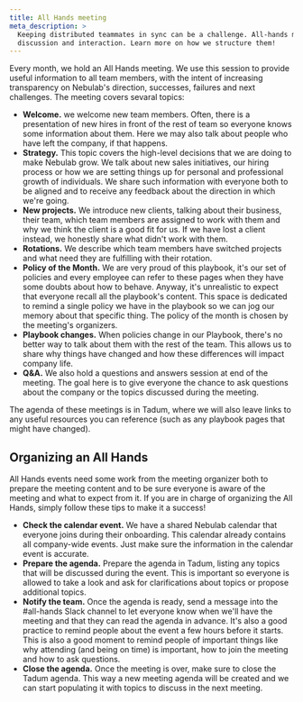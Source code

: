 ```yaml
---
title: All Hands meeting
meta_description: >
  Keeping distributed teammates in sync can be a challenge. All-hands meetings are a place for
  discussion and interaction. Learn more on how we structure them!
---
```


Every month, we hold an All Hands meeting. We use this session to provide useful
information to all team members, with the intent of increasing transparency on Nebulab's
direction, successes, failures and next challenges. The meeting covers sevaral topics:

- **Welcome.** we welcome new team members. Often, there is a presentation of new
  hires in front of the rest of team so everyone knows some information about them.
  Here we may also talk about people who have left the company, if that happens.
- **Strategy.** This topic covers the high-level decisions that we are doing to make
  Nebulab grow. We talk about new sales initiatives, our hiring process or how we
  are setting things up for personal and professional growth of individuals. We share
  such information with everyone both to be aligned and to receive any feedback about
  the direction in which we're going.
- **New projects.** We introduce new clients, talking about their business, their team,
  which team members are assigned to work with them and why we think the client is a good
  fit for us. If we have lost a client instead, we honestly share what didn't work with them.
- **Rotations.** We describe which team members have switched projects and what need they
  are fulfilling with their rotation.
- **Policy of the Month.** We are very proud of this playbook, it's our set of policies and
  every employee can refer to these pages when they have some doubts about how to behave.
  Anyway, it's unrealistic to expect that everyone recall all the playbook's content. This
  space is dedicated to remind a single policy we have in the playbook so we can jog our
  memory about that specific thing. The policy of the month is chosen by the meeting's
  organizers.
- **Playbook changes.** When policies change in our Playbook, there's no better way to
  talk about them with the rest of the team. This allows us to share why things have
  changed and how these differences will impact company life.
- **Q&A.** We also hold a questions and answers session at end of the meeting. The goal
  here is to give everyone the chance to ask questions about the company or the topics
  discussed during the meeting.

The agenda of these meetings is in Tadum, where we will also leave links to any useful resources
you can reference (such as any playbook pages that might have changed).

## Organizing an All Hands

All Hands events need some work from the meeting organizer both to prepare the meeting content and
to be sure everyone is aware of the meeting and what to expect from it. If you are in charge of
organizing the All Hands, simply follow these tips to make it a success!

- **Check the calendar event.** We have a shared Nebulab calendar that everyone joins during
  their onboarding. This calendar already contains all company-wide events. Just make sure
  the information in the calendar event is accurate.
- **Prepare the agenda.** Prepare the agenda in Tadum, listing any topics that will be discussed
  during the event. This is important so everyone is allowed to take a look and ask for
  clarifications about topics or propose additional topics.
- **Notify the team.** Once the agenda is ready, send a message into the #all-hands Slack channel to
  let everyone know when we'll have the meeting and that they can read the agenda in advance. It's
  also a good practice to remind people about the event a few hours before it starts. This is also
  a good moment to remind people of important things like why attending (and being on time) is important,
  how to join the meeting and how to ask questions.
- **Close the agenda.** Once the meeting is over, make sure to close the Tadum agenda. This way a new
  meeting agenda will be created and we can start populating it with topics to discuss in the next
  meeting.
